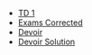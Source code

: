 - [TD 1](https://github.com/DgrinderHZ/MIP/blob/master/Bases%20de%20num%C3%A9ration/S%C3%A9rie%20N%C2%B0%201.md)
- [Exams Corrected](https://github.com/DgrinderHZ/MIP-LST-MA-/tree/master/Langage%20C/S1/SOLUTION%20EXAMENS%20S1%202020)
- [Devoir](https://github.com/DgrinderHZ/MIP/blob/master/Langage%20C/S1/Devoir.md)
- [Devoir Solution](https://github.com/DgrinderHZ/MIP/tree/master/Langage%20C/S1/Devoir%20-%20Solution)
   
   

